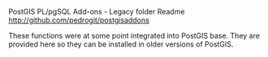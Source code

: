 PostGIS PL/pgSQL Add-ons - Legacy folder Readme
http://github.com/pedrogit/postgisaddons

These functions were at some point integrated into PostGIS base. They are provided here 
so they can be installed in older versions of PostGIS.